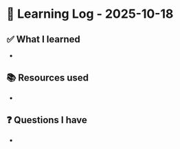 # 🧠 Learning Log - 2025-10-18

## ✅ What I learned

- 

## 📚 Resources used

- 

## ❓ Questions I have

- 
